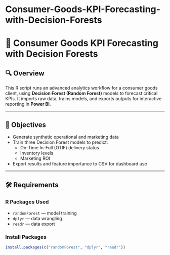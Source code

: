 # Consumer-Goods-KPI-Forecasting-with-Decision-Forests
# 📘 Consumer Goods KPI Forecasting with Decision Forests

## 🔍 Overview
This R script runs an advanced analytics workflow for a consumer goods client, using **Decision Forest (Random Forest)** models to forecast critical KPIs. It imports raw data, trains models, and exports outputs for interactive reporting in **Power BI**.

---

## 🧠 Objectives

- Generate synthetic operational and marketing data
- Train three Decision Forest models to predict:
  - On-Time In-Full (OTIF) delivery status
  - Inventory levels
  - Marketing ROI
- Export results and feature importance to CSV for dashboard use

---

## 🛠️ Requirements

### R Packages Used

- `randomForest` — model training
- `dplyr` — data wrangling
- `readr` — data export

### Install Packages

```r
install.packages(c("randomForest", "dplyr", "readr"))

